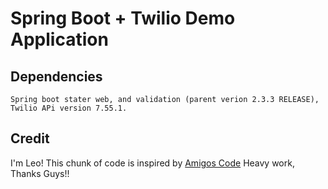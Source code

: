 # Spring Boot + Twilio Demo Application
## Dependencies
    Spring boot stater web, and validation (parent verion 2.3.3 RELEASE),
    Twilio APi version 7.55.1.
## Credit
  I'm Leo!
  This chunk of code is inspired by [Amigos Code](https://github.com/amigoscode) Heavy work, Thanks Guys!!